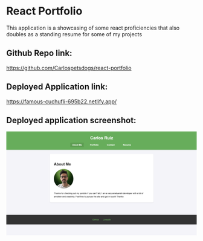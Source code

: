 # React Portfolio
This application is a showcasing of some react proficiencies that also doubles as a standing resume for some of my projects

## Github Repo link:
https://github.com/Carlospetsdogs/react-portfolio

## Deployed Application link:
https://famous-cuchufli-695b22.netlify.app/

## Deployed application screenshot:
![Screenshot](./src/assets/Site-screenshot.png)

